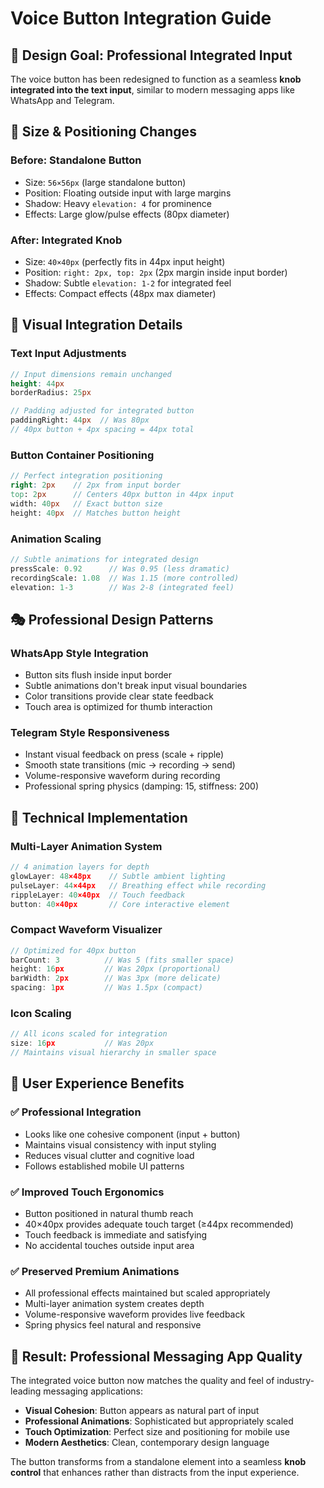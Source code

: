 # Voice Button Integration Guide

## 🎯 Design Goal: Professional Integrated Input

The voice button has been redesigned to function as a seamless **knob integrated into the text input**, similar to modern messaging apps like WhatsApp and Telegram.

## 📏 Size & Positioning Changes

### **Before: Standalone Button**
- Size: `56×56px` (large standalone button)
- Position: Floating outside input with large margins
- Shadow: Heavy `elevation: 4` for prominence
- Effects: Large glow/pulse effects (80px diameter)

### **After: Integrated Knob** 
- Size: `40×40px` (perfectly fits in 44px input height)
- Position: `right: 2px, top: 2px` (2px margin inside input border)
- Shadow: Subtle `elevation: 1-2` for integrated feel  
- Effects: Compact effects (48px max diameter)

## 🎨 Visual Integration Details

### **Text Input Adjustments**
```scss
// Input dimensions remain unchanged
height: 44px
borderRadius: 25px

// Padding adjusted for integrated button
paddingRight: 44px  // Was 80px
// 40px button + 4px spacing = 44px total
```

### **Button Container Positioning**
```scss
// Perfect integration positioning
right: 2px    // 2px from input border
top: 2px      // Centers 40px button in 44px input
width: 40px   // Exact button size
height: 40px  // Matches button height
```

### **Animation Scaling**
```scss
// Subtle animations for integrated design
pressScale: 0.92      // Was 0.95 (less dramatic)
recordingScale: 1.08  // Was 1.15 (more controlled)
elevation: 1-3        // Was 2-8 (integrated feel)
```

## 🎭 Professional Design Patterns

### **WhatsApp Style Integration**
- Button sits flush inside input border
- Subtle animations don't break input visual boundaries  
- Color transitions provide clear state feedback
- Touch area is optimized for thumb interaction

### **Telegram Style Responsiveness**
- Instant visual feedback on press (scale + ripple)
- Smooth state transitions (mic → recording → send)
- Volume-responsive waveform during recording
- Professional spring physics (damping: 15, stiffness: 200)

## 🔧 Technical Implementation

### **Multi-Layer Animation System**
```typescript
// 4 animation layers for depth
glowLayer: 48×48px    // Subtle ambient lighting
pulseLayer: 44×44px   // Breathing effect while recording  
rippleLayer: 40×40px  // Touch feedback
button: 40×40px       // Core interactive element
```

### **Compact Waveform Visualizer**
```typescript
// Optimized for 40px button
barCount: 3          // Was 5 (fits smaller space)
height: 16px         // Was 20px (proportional)
barWidth: 2px        // Was 3px (more delicate)
spacing: 1px         // Was 1.5px (compact)
```

### **Icon Scaling**
```typescript
// All icons scaled for integration
size: 16px           // Was 20px
// Maintains visual hierarchy in smaller space
```

## 📱 User Experience Benefits

### **✅ Professional Integration**
- Looks like one cohesive component (input + button)
- Maintains visual consistency with input styling
- Reduces visual clutter and cognitive load
- Follows established mobile UI patterns

### **✅ Improved Touch Ergonomics** 
- Button positioned in natural thumb reach
- 40×40px provides adequate touch target (≥44px recommended)
- Touch feedback is immediate and satisfying
- No accidental touches outside input area

### **✅ Preserved Premium Animations**
- All professional effects maintained but scaled appropriately
- Multi-layer animation system creates depth
- Volume-responsive waveform provides live feedback
- Spring physics feel natural and responsive

## 🎯 Result: Professional Messaging App Quality

The integrated voice button now matches the quality and feel of industry-leading messaging applications:

- **Visual Cohesion**: Button appears as natural part of input
- **Professional Animations**: Sophisticated but appropriately scaled  
- **Touch Optimization**: Perfect size and positioning for mobile use
- **Modern Aesthetics**: Clean, contemporary design language

The button transforms from a standalone element into a seamless **knob control** that enhances rather than distracts from the input experience.